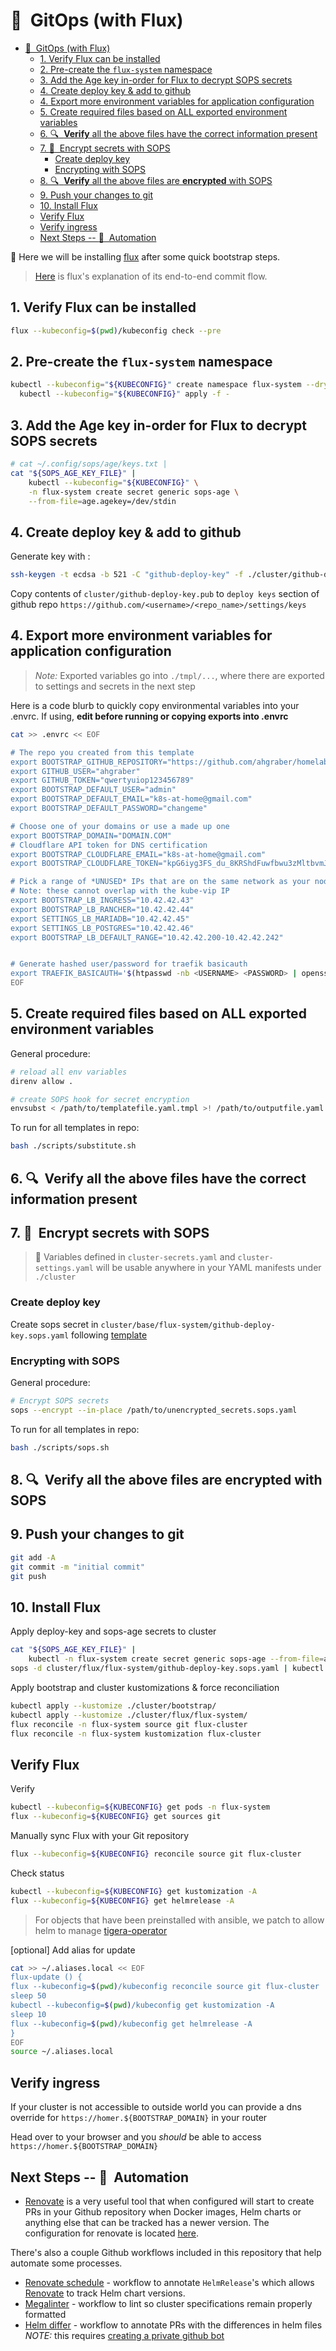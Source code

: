 # :small_blue_diamond:&nbsp; GitOps (with Flux)

- [:small_blue_diamond:&nbsp; GitOps (with Flux)](#small_blue_diamond-gitops-with-flux)
  - [1. Verify Flux can be installed](#1-verify-flux-can-be-installed)
  - [2. Pre-create the `flux-system` namespace](#2-pre-create-the-flux-system-namespace)
  - [3. Add the Age key in-order for Flux to decrypt SOPS secrets](#3-add-the-age-key-in-order-for-flux-to-decrypt-sops-secrets)
  - [4. Create deploy key & add to github](#4-create-deploy-key--add-to-github)
  - [4. Export more environment variables for application configuration](#4-export-more-environment-variables-for-application-configuration)
  - [5. Create required files based on ALL exported environment variables](#5-create-required-files-based-on-all-exported-environment-variables)
  - [6. :mag:&nbsp; **Verify** all the above files have the correct information present](#6-mag-verify-all-the-above-files-have-the-correct-information-present)
  - [7. :closed_lock_with_key:&nbsp; Encrypt secrets with SOPS](#7-closed_lock_with_key-encrypt-secrets-with-sops)
    - [Create deploy key](#create-deploy-key)
    - [Encrypting with SOPS](#encrypting-with-sops)
  - [8. :mag:&nbsp; **Verify** all the above files are **encrypted** with SOPS](#8-mag-verify-all-the-above-files-are-encrypted-with-sops)
  - [9. Push your changes to git](#9-push-your-changes-to-git)
  - [10. Install Flux](#10-install-flux)
  - [Verify Flux](#verify-flux)
  - [Verify ingress](#verify-ingress)
  - [Next Steps -- :robot:&nbsp; Automation](#next-steps----robot-automation)

:round_pushpin: Here we will be installing [flux](https://toolkit.fluxcd.io/) after some quick
bootstrap steps.

> [Here](https://fluxcd.io/docs/flux-e2e/) is flux's explanation of its end-to-end commit flow.

## 1. Verify Flux can be installed

```sh
flux --kubeconfig=$(pwd)/kubeconfig check --pre
```

## 2. Pre-create the `flux-system` namespace

```sh
kubectl --kubeconfig="${KUBECONFIG}" create namespace flux-system --dry-run=client -o yaml | \
  kubectl --kubeconfig="${KUBECONFIG}" apply -f -
```

## 3. Add the Age key in-order for Flux to decrypt SOPS secrets

```sh
# cat ~/.config/sops/age/keys.txt |
cat "${SOPS_AGE_KEY_FILE}" |
    kubectl --kubeconfig="${KUBECONFIG}" \
    -n flux-system create secret generic sops-age \
    --from-file=age.agekey=/dev/stdin
```

## 4. Create deploy key & add to github

Generate key with :

```sh
ssh-keygen -t ecdsa -b 521 -C "github-deploy-key" -f ./cluster/github-deploy-key -q -P ""
```

Copy contents of `cluster/github-deploy-key.pub` to `deploy keys` section of github repo
`https://github.com/<username>/<repo_name>/settings/keys`

## 4. Export more environment variables for application configuration

> _Note:_ Exported variables go into `./tmpl/...`, where there are exported to settings and secrets
> in the next step

Here is a code blurb to quickly copy environmental variables into your .envrc. If using, **edit
before running or copying exports into .envrc**

```sh
cat >> .envrc << EOF

# The repo you created from this template
export BOOTSTRAP_GITHUB_REPOSITORY="https://github.com/ahgraber/homelab-gitops-k3s"
export GITHUB_USER="ahgraber"
export GITHUB_TOKEN="qwertyuiop123456789"
export BOOTSTRAP_DEFAULT_USER="admin"
export BOOTSTRAP_DEFAULT_EMAIL="k8s-at-home@gmail.com"
export BOOTSTRAP_DEFAULT_PASSWORD="changeme"

# Choose one of your domains or use a made up one
export BOOTSTRAP_DOMAIN="DOMAIN.COM"
# Cloudflare API token for DNS certification
export BOOTSTRAP_CLOUDFLARE_EMAIL="k8s-at-home@gmail.com"
export BOOTSTRAP_CLOUDFLARE_TOKEN="kpG6iyg3FS_du_8KRShdFuwfbwu3zMltbvmJV6cD"

# Pick a range of *UNUSED* IPs that are on the same network as your nodes
# Note: these cannot overlap with the kube-vip IP
export BOOTSTRAP_LB_INGRESS="10.42.42.43"
export BOOTSTRAP_LB_RANCHER="10.42.42.44"
export SETTINGS_LB_MARIADB="10.42.42.45"
export SETTINGS_LB_POSTGRES="10.42.42.46"
export BOOTSTRAP_LB_DEFAULT_RANGE="10.42.42.200-10.42.42.242"


# Generate hashed user/password for traefik basicauth
export TRAEFIK_BASICAUTH='$(htpasswd -nb <USERNAME> <PASSWORD> | openssl base64)'
EOF
```

## 5. Create required files based on ALL exported environment variables

General procedure:

```zsh
# reload all env variables
direnv allow .

# create SOPS hook for secret encryption
envsubst < /path/to/templatefile.yaml.tmpl >! /path/to/outputfile.yaml
```

To run for all templates in repo:

```sh
bash ./scripts/substitute.sh
```

## 6. :mag:&nbsp; **Verify** all the above files have the correct information present

## 7. :closed_lock_with_key:&nbsp; Encrypt secrets with SOPS

> :round_pushpin: Variables defined in `cluster-secrets.yaml` and `cluster-settings.yaml` will be
> usable anywhere in your YAML manifests under `./cluster`

### Create deploy key

Create sops secret in `cluster/base/flux-system/github-deploy-key.sops.yaml` following
[template](../cluster/flux/flux-system/github-deploy-key.sops.yaml.example)

### Encrypting with SOPS

General procedure:

```sh
# Encrypt SOPS secrets
sops --encrypt --in-place /path/to/unencrypted_secrets.sops.yaml
```

To run for all templates in repo:

```sh
bash ./scripts/sops.sh
```

## 8. :mag:&nbsp; **Verify** all the above files are **encrypted** with SOPS

## 9. Push your changes to git

```sh
git add -A
git commit -m "initial commit"
git push
```

## 10. Install Flux

Apply deploy-key and sops-age secrets to cluster

```sh
cat "${SOPS_AGE_KEY_FILE}" |
    kubectl -n flux-system create secret generic sops-age --from-file=age.agekey=/dev/stdin
sops -d cluster/flux/flux-system/github-deploy-key.sops.yaml | kubectl apply -f -
```

Apply bootstrap and cluster kustomizations & force reconciliation

```sh
kubectl apply --kustomize ./cluster/bootstrap/
kubectl apply --kustomize ./cluster/flux/flux-system/
flux reconcile -n flux-system source git flux-cluster
flux reconcile -n flux-system kustomization flux-cluster
```

## Verify Flux

Verify

```sh
kubectl --kubeconfig=${KUBECONFIG} get pods -n flux-system
flux --kubeconfig=${KUBECONFIG} get sources git
```

Manually sync Flux with your Git repository

```sh
flux --kubeconfig=${KUBECONFIG} reconcile source git flux-cluster
```

Check status

```sh
kubectl --kubeconfig=${KUBECONFIG} get kustomization -A
flux --kubeconfig=${KUBECONFIG} get helmrelease -A
```

> For objects that have been preinstalled with ansible, we patch to allow helm to manage
> [tigera-operator](../cluster/core/tigera-operator/give_helm_ownership.sh)

[optional] Add alias for update

```sh
cat >> ~/.aliases.local << EOF
flux-update () {
flux --kubeconfig=$(pwd)/kubeconfig reconcile source git flux-cluster
sleep 50
kubectl --kubeconfig=$(pwd)/kubeconfig get kustomization -A
sleep 10
flux --kubeconfig=$(pwd)/kubeconfig get helmrelease -A
}
EOF
source ~/.aliases.local
```

## Verify ingress

If your cluster is not accessible to outside world you can provide a dns override for
`https://homer.${BOOTSTRAP_DOMAIN}` in your router

<!-- or update your hosts
file to verify the ingress controller is working.

```sh
echo "${BOOTSTRAP_LB_INGRESS} ${BOOTSTRAP_DOMAIN} homer.${BOOTSTRAP_DOMAIN}" | sudo tee -a /etc/hosts
``` -->

Head over to your browser and you _should_ be able to access `https://homer.${BOOTSTRAP_DOMAIN}`

## Next Steps -- :robot:&nbsp; Automation

- [Renovate](https://www.whitesourcesoftware.com/free-developer-tools/renovate) is a very useful
  tool that when configured will start to create PRs in your Github repository when Docker images,
  Helm charts or anything else that can be tracked has a newer version. The configuration for
  renovate is located [here](./.github/renovate.json5).

There's also a couple Github workflows included in this repository that help automate some processes.

- [Renovate schedule](./.github/workflows/schedule-renovate.yaml) - workflow to annotate `HelmRelease`'s which allows
  [Renovate](https://www.whitesourcesoftware.com/free-developer-tools/renovate) to track Helm chart versions.
- [Megalinter](./.github/workflows/megalinter.yaml) - workflow to lint so cluster specifications
  remain properly formatted
- [Helm differ](./.github/workflows/helm-release-differ.yaml) - workflow to annotate PRs with the differences in helm files
  _NOTE:_ this requires [creating a private github bot](https://github.com/peter-evans/create-pull-request/blob/main/docs/concepts-guidelines.md#authenticating-with-github-app-generated-tokens)
